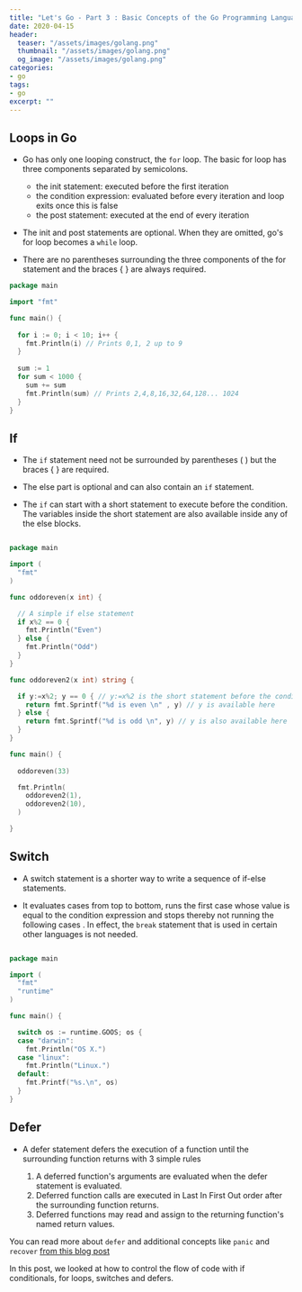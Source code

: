 ```yaml
---
title: "Let's Go - Part 3 : Basic Concepts of the Go Programming Language (Contd.)"
date: 2020-04-15
header:
  teaser: "/assets/images/golang.png"
  thumbnail: "/assets/images/golang.png"
  og_image: "/assets/images/golang.png"
categories:
- go
tags:
- go
excerpt: ""
---
```


## Loops in Go

- Go has only one looping construct, the `for` loop. The basic for loop has three components separated by semicolons.

  - the init statement: executed before the first iteration
  - the condition expression: evaluated before every iteration and loop exits once this is false
  - the post statement: executed at the end of every iteration

- The init and post statements are optional. When they are omitted, go's for loop becomes a `while` loop.

- There are no parentheses surrounding the three components of the for statement and the braces { } are always required.

```go
package main

import "fmt"

func main() {
  
  for i := 0; i < 10; i++ {
    fmt.Println(i) // Prints 0,1, 2 up to 9
  }
  
  sum := 1
  for sum < 1000 {
    sum += sum
    fmt.Println(sum) // Prints 2,4,8,16,32,64,128... 1024
  }
}

```

## If

- The `if` statement need not be surrounded by parentheses ( ) but the braces { } are required.

- The else part is optional and can also contain an `if` statement.

- The `if` can start with a short statement to execute before the condition. The variables inside the short statement are also available inside any of the else blocks.

```go

package main

import (
  "fmt"
)

func oddoreven(x int) {

  // A simple if else statement
  if x%2 == 0 {
    fmt.Println("Even")
  } else {
    fmt.Println("Odd")
  }
}

func oddoreven2(x int) string {

  if y:=x%2; y == 0 { // y:=x%2 is the short statement before the condition
    return fmt.Sprintf("%d is even \n" , y) // y is available here
  } else {
    return fmt.Sprintf("%d is odd \n", y) // y is also available here
  }
}

func main() {
  
  oddoreven(33)

  fmt.Println(
    oddoreven2(1),
    oddoreven2(10),
  )

}

```

## Switch

- A switch statement is a shorter way to write a sequence of if-else statements.

- It evaluates cases from top to bottom, runs the first case whose value is equal to the condition expression and stops thereby not running the following cases . In effect, the `break` statement that is used in certain other languages is not needed.

```go

package main

import (
  "fmt"
  "runtime"
)

func main() {

  switch os := runtime.GOOS; os {
  case "darwin":
    fmt.Println("OS X.")
  case "linux":
    fmt.Println("Linux.")
  default:
    fmt.Printf("%s.\n", os)
  }
}

```

## Defer

- A defer statement defers the execution of a function until the surrounding function returns with 3 simple rules
  
  1. A deferred function's arguments are evaluated when the defer statement is evaluated.
  2. Deferred function calls are executed in Last In First Out order after the surrounding function returns.
  3. Deferred functions may read and assign to the returning function's named return values.

You can read more about `defer` and additional concepts like `panic` and `recover` [from this blog post](https://blog.golang.org/defer-panic-and-recover)

In this post, we looked at how to control the flow of code with if conditionals, for loops, switches and defers.
